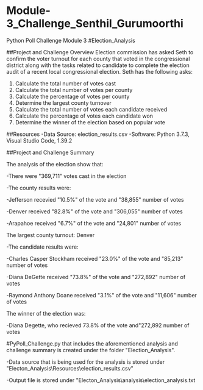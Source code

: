 # Module-3_Challenge_Senthil_Gurumoorthi
Python Poll Challenge Module 3
#Election_Analysis

##Project and Challenge Overview
Election commission has asked Seth to confirm the voter turnout for each county that voted in the congressional district along with the tasks related to candidate to complete the election audit of a recent local congressional election.  Seth has the following asks:

1. Calculate the total number of votes cast
2. Calculate the total number of votes per county
3. Calculate the percentage of votes per county
4. Determine the largest county turnover
5. Calculate the total number of votes each candidate received
6. Calculate the percentage of votes each candidate won
7. Determine the winner of the election based on popular vote

##Resources
-Data Source: election_results.csv
-Software: Python 3.7.3, Visual Studio Code, 1.39.2

##Project and Challenge Summary

The analysis of the election show that:

-There were "369,711" votes cast in the election

-The county results were:

  -Jefferson recevied "10.5%" of the vote and "38,855" number of votes
  
  -Denver received "82.8%" of the vote and "306,055" number of votes
  
  -Arapahoe received "6.7%" of the vote and "24,801" number of votes

The largest county turnout: Denver

-The candidate results were:

  -Charles Casper Stockham received "23.0%" of the vote and "85,213" number of votes
  
  -Diana DeGette received "73.8%" of the vote and "272,892" number of votes
  
  -Raymond Anthony Doane received "3.1%" of the vote and "11,606" number of votes

The winner of the election was:

  -Diana Degette, who recieved 73.8% of the vote and"272,892 number of votes

#PyPoll_Challenge.py that includes the aforementioned analysis and challenge summary is created under the folder "Election_Analysis".  

-Data source that is being used  for the analysis is stored under "Electon_Analysis\Resources\election_results.csv"

-Output file is stored under "Electon_Analysis\analysis\election_analysis.txt

